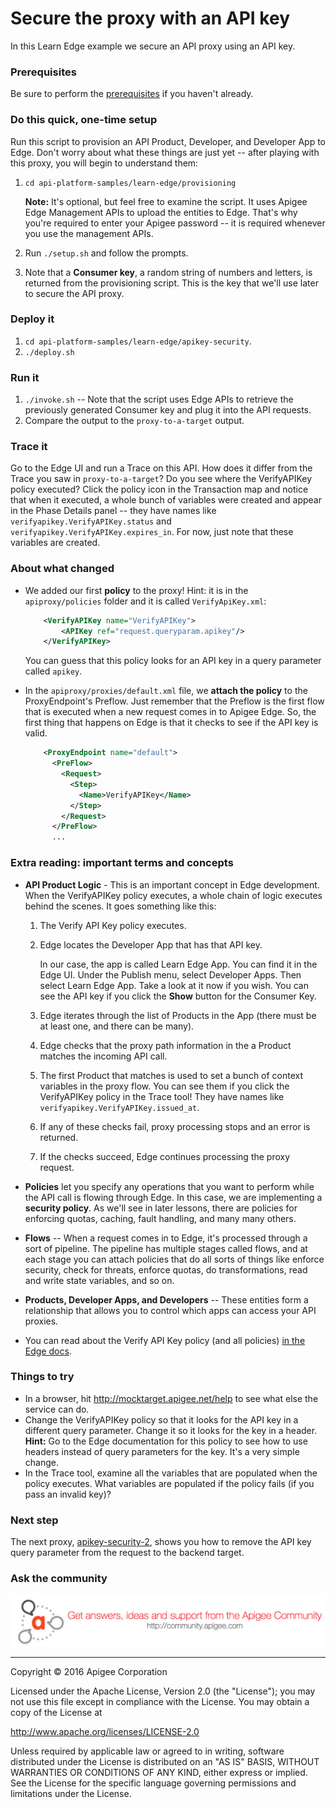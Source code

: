 # Secure the proxy with an API key

In this Learn Edge example we secure an API proxy using an API key.  

### Prerequisites

Be sure to perform the [prerequisites](https://github.com/apigee/api-platform-samples/tree/master/learn-edge#prerequisites) if you haven't already.

### Do this quick, one-time setup

Run this script to provision an API Product, Developer, and Developer App to Edge. Don't worry about what these things are just yet -- after playing with this proxy, you will begin to understand them:

1. `cd api-platform-samples/learn-edge/provisioning`

    **Note:** It's optional, but feel free to examine the script. It uses Apigee Edge Management APIs to upload the entities to Edge. That's why you're required to enter your Apigee password -- it is required whenever you use the management APIs. 

3. Run `./setup.sh` and follow the prompts.

4. Note that a **Consumer key**, a random string of numbers and letters, is returned from the provisioning script. This is the key that we'll use later to secure the API proxy. 

### Deploy it

1. `cd api-platform-samples/learn-edge/apikey-security`.
2. `./deploy.sh`

### Run it

1. `./invoke.sh` -- Note that the script uses Edge APIs to retrieve the previously generated Consumer key and plug it into the API requests. 
4. Compare the output to the `proxy-to-a-target` output. 

### Trace it

Go to the Edge UI and run a Trace on this API. How does it differ from the Trace you saw in `proxy-to-a-target`? Do you see where the VerifyAPIKey policy executed? Click the policy icon in the Transaction map and notice that when it executed, a whole bunch of variables were created and appear in the Phase Details panel -- they have names like `verifyapikey.VerifyAPIKey.status` and `verifyapikey.VerifyAPIKey.expires_in`. For now, just note that these variables are created. 

### About what changed

* We added our first **policy** to the proxy! Hint: it is in the `apiproxy/policies` folder and it is called `VerifyApiKey.xml`:

    ```xml
        <VerifyAPIKey name="VerifyAPIKey">
            <APIKey ref="request.queryparam.apikey"/>
        </VerifyAPIKey>
    ```

  You can guess that this policy looks for an API key in a query parameter called `apikey`.  

* In the `apiproxy/proxies/default.xml` file, we **attach the policy** to the ProxyEndpoint's Preflow. Just remember that the Preflow is the first flow that is executed when a new request comes in to Apigee Edge. So, the first thing that happens on Edge is that it checks to see if the API key is valid.

    ```xml
        <ProxyEndpoint name="default">
          <PreFlow>
            <Request>
              <Step>
                <Name>VerifyAPIKey</Name>
              </Step>
            </Request>
          </PreFlow>
          ...
    ```

### Extra reading: important terms and concepts

* **API Product Logic** - This is an important concept in Edge development. When the VerifyAPIKey policy executes, a whole chain of logic executes behind the scenes. It goes something like this:

  1. The Verify API Key policy executes.
  2. Edge locates the Developer App that has that API key. 

      In our case, the app is called Learn Edge App. You can find it in the Edge UI. Under the Publish menu, select Developer Apps. Then select Learn Edge App. Take a look at it now if you wish. You can see the API key if you click the **Show** button for the Consumer Key.

  2. Edge iterates through the list of Products in the App (there must be at least one, and there can be many). 
  3. Edge checks that the proxy path information in the a Product matches the incoming API call. 
  4. The first Product that matches is used to set a bunch of context variables in the proxy flow. You can see them if you click the VerifyAPIKey policy in the Trace tool! They have names like `verifyapikey.VerifyAPIKey.issued_at`.
  6. If any of these checks fail, proxy processing stops and an error is returned. 
  6. If the checks succeed, Edge continues processing the proxy request. 

* **Policies** let you specify any operations that you want to perform while the API call is flowing through Edge. In this case, we are implementing a **security policy**. As we'll see in later lessons, there are policies for enforcing quotas, caching, fault handling, and many many others. 
* **Flows** -- When a request comes in to Edge, it's processed through a sort of pipeline. The pipeline has multiple stages called flows, and at each stage you can attach policies that do all sorts of things like enforce security, check for threats, enforce quotas, do transformations, read and write state variables, and so on. 
* **Products, Developer Apps, and Developers** -- These entities form a relationship that allows you to control which apps can access your API proxies.
* You can read about the Verify API Key policy (and all policies) [in the Edge docs](http://docs.apigee.com/api-services/reference/verify-api-key-policy).


### Things to try

* In a browser, hit http://mocktarget.apigee.net/help to see what else the service can do.
* Change the VerifyAPIKey policy so that it looks for the API key in a different query parameter. Change it so it looks for the key in a header. **Hint:** Go to the Edge documentation for this policy to see how to use headers instead of query parameters for the key. It's a very simple change.
* In the Trace tool, examine all the variables that are populated when the policy executes. What variables are populated if the policy fails (if you pass an invalid key)?

### Next step

The next proxy, [apikey-security-2](../apikey-security-2/README.md), shows you how to remove the API key query parameter from the request to the backend target. 

### Ask the community

[![alt text](../../images/apigee-community.png "Apigee Community is a great place to ask questions and find answers about developing API proxies. ")](https://community.apigee.com?via=github)

---

Copyright © 2016 Apigee Corporation

Licensed under the Apache License, Version 2.0 (the "License"); you may not use
this file except in compliance with the License. You may obtain a copy
of the License at

http://www.apache.org/licenses/LICENSE-2.0

Unless required by applicable law or agreed to in writing, software
distributed under the License is distributed on an "AS IS" BASIS,
WITHOUT WARRANTIES OR CONDITIONS OF ANY KIND, either express or implied.
See the License for the specific language governing permissions and
limitations under the License.
